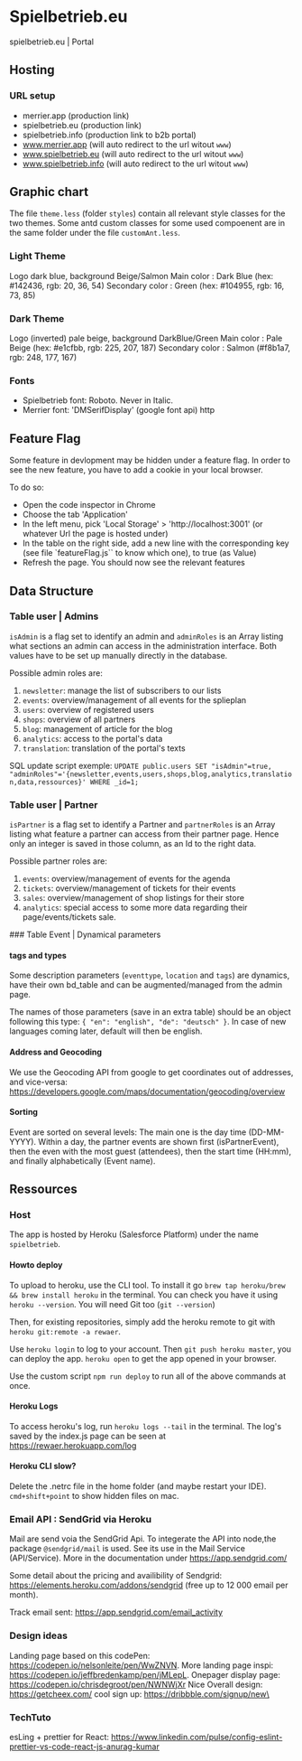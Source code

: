 # Spielbetrieb.eu

spielbetrieb.eu | Portal

## Hosting

### URL setup
- merrier.app (production link)
- spielbetrieb.eu (production link)
- spielbetrieb.info (production link to b2b portal)
- www.merrier.app (will auto redirect to the url witout `www`)
- www.spielbetrieb.eu (will auto redirect to the url witout `www`)
- www.spielbetrieb.info (will auto redirect to the url witout `www`)


## Graphic chart

The file `theme.less` (folder `styles`) contain all relevant style classes for the two themes. Some antd custom classes for some used compoenent are  in the same folder under the file `customAnt.less`.

### Light Theme
Logo dark blue, background Beige/Salmon
Main color : Dark Blue (hex: #142436, rgb: 20, 36, 54)
Secondary color : Green (hex: #104955, rgb: 16, 73, 85)

### Dark Theme
Logo (inverted) pale beige, background DarkBlue/Green
Main color : Pale Beige (hex: #e1cfbb, rgb: 225, 207, 187)
Secondary color : Salmon (#f8b1a7, rgb: 248, 177, 167)

### Fonts
- Spielbetrieb font: Roboto. Never in Italic.
- Merrier font: 'DMSerifDisplay' (google font api)
http


## Feature Flag 

Some feature in devlopment may be hidden under a feature flag.
In order to see the new feature, you have to add a cookie in your local browser. 

To do so: 
- Open the code inspector in Chrome
- Choose the tab 'Application'
- In the left menu, pick 'Local Storage' > 'http://localhost:3001' (or whatever Url the page is hosted under)
- In the table on the right side, add a new line with the corresponding key (see file `featureFlag.js`` to know which one), to true (as Value)
- Refresh the page. You should now see the relevant features


## Data Structure

### Table user | Admins

`isAdmin` is a flag set to identify an admin and `adminRoles` is an Array listing what sections an admin can access in the administration interface. Both values have to be set up manually directly in the database. 

Possible admin roles are:
1. `newsletter`: manage the list of subscribers to our lists
2. `events`: overview/management of all events for the splieplan
3. `users`: overview of registered users
4. `shops`: overview of all partners
5. `blog`: management of article for the blog
6. `analytics`: access to the portal's data
7. `translation`: translation of the portal's texts

SQL update script exemple: 
``` UPDATE public.users SET "isAdmin"=true, "adminRoles"='{newsletter,events,users,shops,blog,analytics,translation,data,ressources}' WHERE _id=1; ```

### Table user | Partner

`isPartner` is a flag set to identify a Partner and `partnerRoles` is an Array listing what feature a partner can access from their partner page. Hence only an integer is saved in those column, as an Id to the right data. 

Possible partner roles are:
1. `events`: overview/management of events for the agenda
2. `tickets`: overview/management of tickets for their events
3. `sales`: overview/management of shop listings for their store
4. `analytics`: special access to some more data regarding their page/events/tickets sale.

### Table Event | Dynamical parameters

#### tags and types

Some description parameters (`eventtype`, `location` and `tags`) are dynamics, have their own bd_table and can be augmented/managed from the admin page. 

The names of those parameters (save in an extra table) should be an object following this type: `{ "en": "english", "de": "deutsch" }`. In case of new languages coming later, default will then be english. 

#### Address and Geocoding

We use the Geocoding API from google to get coordinates out of addresses, and vice-versa: https://developers.google.com/maps/documentation/geocoding/overview

#### Sorting

Event are sorted on several levels: The main one is the day time (DD-MM-YYYY). Within a day, the partner events are shown first (isPartnerEvent), then the even with the most guest (attendees), then the start time (HH:mm), and finally alphabetically (Event name).

## Ressources

### Host

The app is hosted by Heroku (Salesforce Platform) under the name `spielbetrieb`.

#### Howto deploy

To upload to heroku, use the CLI tool. To install it go `brew tap heroku/brew && brew install heroku` in the terminal. You can check you have it using `heroku --version`. You will need Git too (`git --version`)</br>

Then, for existing repositories, simply add the heroku remote to git with `heroku git:remote -a rewaer`.

Use `heroku login` to log to your account. Then `git push heroku master`, you can deploy the app. `heroku open` to get the app opened in your browser.

Use the custom script `npm run deploy` to run all of the above commands at once.

#### Heroku Logs

To access heroku's log, run `heroku logs --tail` in the terminal.
The log's saved by the index.js page can be seen at https://rewaer.herokuapp.com/log


#### Heroku CLI slow?

Delete the .netrc file in the home folder (and maybe restart your IDE).
`cmd+shift+point` to show hidden files on mac.

### Email API : SendGrid via Heroku 

Mail are send voia the SendGrid Api. To integerate the API into node,the package `@sendgrid/mail` is used. See its use in the Mail Service (API/Service). More in the documentation under https://app.sendgrid.com/

Some detail about the pricing and availibility of Sendgrid: https://elements.heroku.com/addons/sendgrid (free up to 12 000 email per month).

Track email sent: https://app.sendgrid.com/email_activity

### Design ideas

Landing page based on this codePen: https://codepen.io/nelsonleite/pen/WwZNVN.
More landing page inspi: https://codepen.io/jeffbredenkamp/pen/jMLepL.
Onepager display page: https://codepen.io/chrisdegroot/pen/NWNWjXr
Nice Overall design: https://getcheex.com/
cool sign up: https://dribbble.com/signup/new\

### TechTuto

esLing + prettier for React: https://www.linkedin.com/pulse/config-eslint-prettier-vs-code-react-js-anurag-kumar